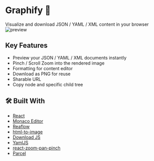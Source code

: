# Graphify 🌚

Visualize and download JSON / YAML / XML content in your browser
![preview](https://user-images.githubusercontent.com/86670119/230811894-17747a99-570e-47ff-8765-45eced91032d.jpg)


## Key Features

- Preview your JSON / YAML / XML documents instantly
- Pinch / Scroll Zoom into the rendered image
- Formatting for content editor
- Download as PNG for reuse
- Sharable URL
- Copy node and specific child tree


## 🛠️ Built With

- [React](https://github.com/facebook/react)
- [Monaco Editor](https://microsoft.github.io/monaco-editor/)
- [Reaflow](https://github.com/reaviz/reaflow)
- [html-to-image](https://github.com/bubkoo/html-to-image)
- [Download JS](https://github.com/rndme/download)
- [YamlJS](https://github.com/jeremyfa/yaml.js)
- [react-zoom-pan-pinch](https://github.com/prc5/react-zoom-pan-pinch)
- [Parcel](https://github.com/parcel-bundler/parcel)

